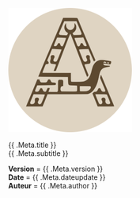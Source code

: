 ![logo](logo.png)

<div class="title">
{{ .Meta.title }}
</div>

<div class="subtitle">
{{ .Meta.subtitle }}
</div>

<div class="titledetail">  

**Version** = {{ .Meta.version }}<br> 
**Date** = {{ .Meta.dateupdate }}<br>
**Auteur** = {{ .Meta.author }}

</div>

